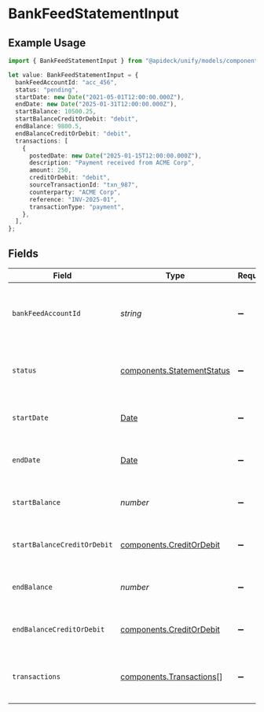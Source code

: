 # BankFeedStatementInput

## Example Usage

```typescript
import { BankFeedStatementInput } from "@apideck/unify/models/components";

let value: BankFeedStatementInput = {
  bankFeedAccountId: "acc_456",
  status: "pending",
  startDate: new Date("2021-05-01T12:00:00.000Z"),
  endDate: new Date("2025-01-31T12:00:00.000Z"),
  startBalance: 10500.25,
  startBalanceCreditOrDebit: "debit",
  endBalance: 9800.5,
  endBalanceCreditOrDebit: "debit",
  transactions: [
    {
      postedDate: new Date("2025-01-15T12:00:00.000Z"),
      description: "Payment received from ACME Corp",
      amount: 250,
      creditOrDebit: "debit",
      sourceTransactionId: "txn_987",
      counterparty: "ACME Corp",
      reference: "INV-2025-01",
      transactionType: "payment",
    },
  ],
};
```

## Fields

| Field                                                                                         | Type                                                                                          | Required                                                                                      | Description                                                                                   | Example                                                                                       |
| --------------------------------------------------------------------------------------------- | --------------------------------------------------------------------------------------------- | --------------------------------------------------------------------------------------------- | --------------------------------------------------------------------------------------------- | --------------------------------------------------------------------------------------------- |
| `bankFeedAccountId`                                                                           | *string*                                                                                      | :heavy_minus_sign:                                                                            | The ID of the bank feed account this statement belongs to.                                    | acc_456                                                                                       |
| `status`                                                                                      | [components.StatementStatus](../../models/components/statementstatus.md)                      | :heavy_minus_sign:                                                                            | The current status of the bank feed statement.                                                | pending                                                                                       |
| `startDate`                                                                                   | [Date](https://developer.mozilla.org/en-US/docs/Web/JavaScript/Reference/Global_Objects/Date) | :heavy_minus_sign:                                                                            | Start date of the bank feed statement.                                                        | 2021-05-01T12:00:00.000Z                                                                      |
| `endDate`                                                                                     | [Date](https://developer.mozilla.org/en-US/docs/Web/JavaScript/Reference/Global_Objects/Date) | :heavy_minus_sign:                                                                            | End date of the bank feed statement.                                                          | 2025-01-31T12:00:00.000Z                                                                      |
| `startBalance`                                                                                | *number*                                                                                      | :heavy_minus_sign:                                                                            | Balance amount at the start of the period.                                                    | 10500.25                                                                                      |
| `startBalanceCreditOrDebit`                                                                   | [components.CreditOrDebit](../../models/components/creditordebit.md)                          | :heavy_minus_sign:                                                                            | Whether the amount is a credit or debit.                                                      | debit                                                                                         |
| `endBalance`                                                                                  | *number*                                                                                      | :heavy_minus_sign:                                                                            | Balance amount at the end of the period.                                                      | 9800.5                                                                                        |
| `endBalanceCreditOrDebit`                                                                     | [components.CreditOrDebit](../../models/components/creditordebit.md)                          | :heavy_minus_sign:                                                                            | Whether the amount is a credit or debit.                                                      | debit                                                                                         |
| `transactions`                                                                                | [components.Transactions](../../models/components/transactions.md)[]                          | :heavy_minus_sign:                                                                            | List of transactions in the bank feed statement.                                              |                                                                                               |